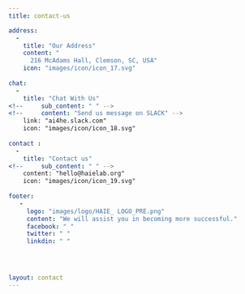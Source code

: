 ```yaml
---
title: contact-us

address: 
  -
    title: "Our Address"
    content: "
      216 McAdams Hall, Clemson, SC, USA"
    icon: "images/icon/icon_17.svg"
      
chat: 
  -
    title: "Chat With Us"
<!--     sub_content: " " -->
<!--     content: "Send us message on SLACK" -->
    link: "ai4he.slack.com"
    icon: "images/icon/icon_18.svg"
      
contact : 
  -
    title: "Contact us"
<!--     sub_content: " " -->
    content: "hello@haielab.org"
    icon: "images/icon/icon_19.svg"
    
footer:
   - 
     logo: "images/logo/HAIE_ LOGO_PRE.png"
     content: "We will assist you in becoming more successful."
     facebook: " "
     twitter: " "
     linkdin: " "



  
layout: contact
---
```

